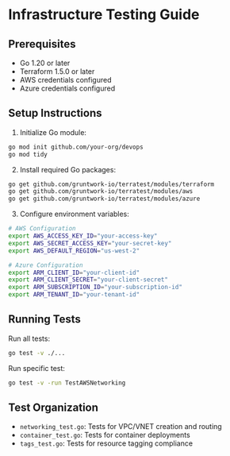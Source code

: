 # Infrastructure Testing Guide

## Prerequisites
- Go 1.20 or later
- Terraform 1.5.0 or later
- AWS credentials configured
- Azure credentials configured

## Setup Instructions

1. Initialize Go module:
```bash
go mod init github.com/your-org/devops
go mod tidy
```

2. Install required Go packages:
```bash
go get github.com/gruntwork-io/terratest/modules/terraform
go get github.com/gruntwork-io/terratest/modules/aws
go get github.com/gruntwork-io/terratest/modules/azure
```

3. Configure environment variables:
```bash
# AWS Configuration
export AWS_ACCESS_KEY_ID="your-access-key"
export AWS_SECRET_ACCESS_KEY="your-secret-key"
export AWS_DEFAULT_REGION="us-west-2"

# Azure Configuration
export ARM_CLIENT_ID="your-client-id"
export ARM_CLIENT_SECRET="your-client-secret"
export ARM_SUBSCRIPTION_ID="your-subscription-id"
export ARM_TENANT_ID="your-tenant-id"
```

## Running Tests

Run all tests:
```bash
go test -v ./...
```

Run specific test:
```bash
go test -v -run TestAWSNetworking
```

## Test Organization

- `networking_test.go`: Tests for VPC/VNET creation and routing
- `container_test.go`: Tests for container deployments
- `tags_test.go`: Tests for resource tagging compliance

